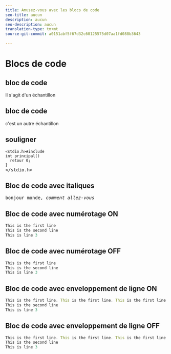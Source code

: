```yaml
---
title: Amusez-vous avec les blocs de code
seo-title: aucun
description: aucun
seo-description: aucun
translation-type: tm+mt
source-git-commit: a0151abf5f67d32c60125575d07aa1fd088b3643

---
```


# Blocs de code

## bloc de code

Il s'agit d'un échantillon


## bloc de code

c'est un autre échantillon

## souligner

<pre>
<code>&lt;stdio.h&gt;#include
int principal()
  retour 0;
}
</code>&lt;/stdio.h&gt;
</pre>

## Bloc de code avec italiques

<pre>
bonjour monde, <i>comment allez-vous</i>
</pre>

## Bloc de code avec numérotage ON

```javascript
This is the first line
This is the second line
This is line 3
```

## Bloc de code avec numérotage OFF

```javascript {line-numbers="no"}
This is the first line
This is the second line
This is line 3
```

## Bloc de code avec enveloppement de ligne ON

```javascript {line-wrap="yes"}
This is the first line. This is the first line. This is the first line. This is the first line. This is the first line. This is the first line. This is the first line. This is the first line. This is the first line. This is the first line. This is the first line. This is the first line. 
This is the second line
This is line 3
```

## Bloc de code avec enveloppement de ligne OFF

```javascript
This is the first line. This is the first line. This is the first line. This is the first line. This is the first line. This is the first line. This is the first line. This is the first line. This is the first line. This is the first line. This is the first line. This is the first line. 
This is the second line
This is line 3
```
